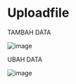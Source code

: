 # Uploadfile

TAMBAH DATA

![image](https://user-images.githubusercontent.com/100123930/160511950-1f6ffdfa-96f0-4f38-b9de-798b44b21854.png)

UBAH DATA

![image](https://user-images.githubusercontent.com/100123930/160512174-a03c439b-ebaf-47d4-8631-d9b404d1e83a.png)
